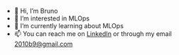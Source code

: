 - 👋 Hi, I’m Bruno
- 👀 I’m interested in MLOps
- 🌱 I’m currently learning about MLOps
- 📫 You can reach me on [LinkedIn](https://www.linkedin.com/in/bruno-vaz-162203197) or through my email 2010b9@gmail.com

<!---
2010b9/2010b9 is a ✨ special ✨ repository because its `README.md` (this file) appears on your GitHub profile.
You can click the Preview link to take a look at your changes.
--->
